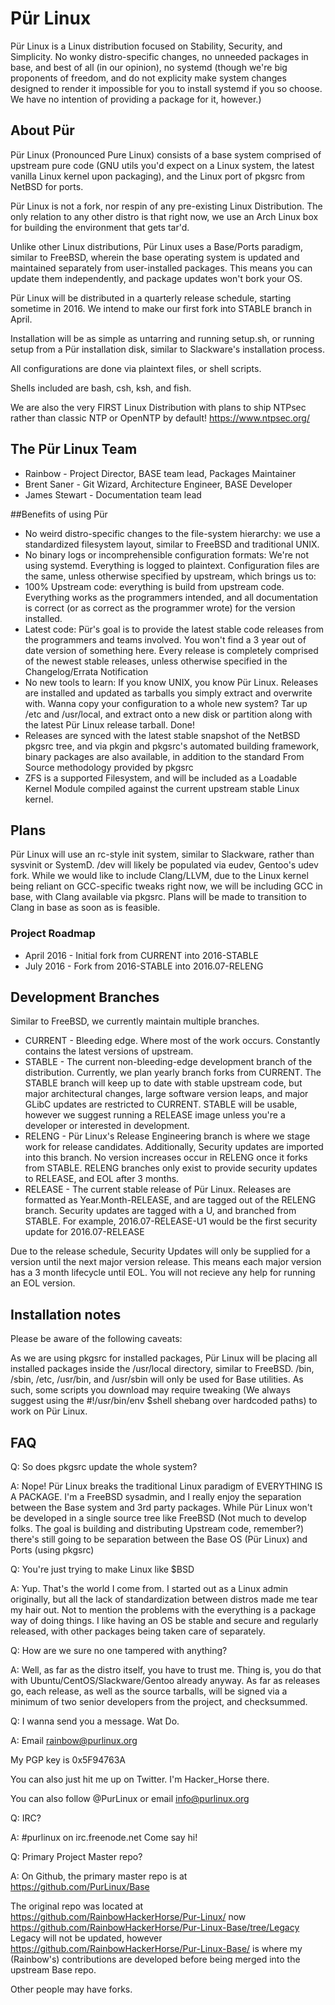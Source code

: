 # Pür Linux
Pür Linux is a Linux distribution focused on Stability, Security, and Simplicity. No wonky distro-specific changes, no unneeded packages in base, and best of all (in our opinion), no systemd (though we're big proponents of freedom, and do not explicity make system changes designed to render it impossible for you to install systemd if you so choose. We have no intention of providing a package for it, however.)

## About Pür
Pür Linux (Pronounced Pure Linux) consists of a base system comprised of upstream pure code (GNU utils you'd expect on a Linux system, the latest vanilla Linux kernel upon packaging), and the Linux port of pkgsrc from NetBSD for ports.

Pür Linux is not a fork, nor respin of any pre-existing Linux Distribution.
The only relation to any other distro is that right now, we use an Arch Linux box for building the environment that gets tar'd.

Unlike other Linux distributions, Pür Linux uses a Base/Ports paradigm, similar to FreeBSD, wherein the base operating system is updated and maintained separately from user-installed packages. This means you can update them independently, and package updates won't bork your OS.

Pür Linux will be distributed in a quarterly release schedule, starting sometime in 2016. We intend to make our first fork into STABLE branch in April.

Installation will be as simple as untarring and running setup.sh, or running setup from a Pür installation disk, similar to Slackware's installation process.

All configurations are done via plaintext files, or shell scripts.

Shells included are bash, csh, ksh, and fish.

We are also the very FIRST Linux Distribution with plans to ship NTPsec rather than classic NTP or OpenNTP by default!
https://www.ntpsec.org/

## The Pür Linux Team
* Rainbow - Project Director, BASE team lead, Packages Maintainer
* Brent Saner - Git Wizard, Architecture Engineer, BASE Developer
* James Stewart - Documentation team lead

##Benefits of using Pür
* No weird distro-specific changes to the file-system hierarchy: we use a standardized filesystem layout, similar to FreeBSD and traditional UNIX.
* No binary logs or incomprehensible configuration formats: We're not using systemd. Everything is logged to plaintext. Configuration files are the same, unless otherwise specified by upstream, which brings us to:
* 100% Upstream code: everything is build from upstream code. Everything works as the programmers intended, and all documentation is correct (or as correct as the programmer wrote) for the version installed.
* Latest code: Pür's goal is to provide the latest stable code releases from the programmers and teams involved. You won't find a 3 year out of date version of something here. Every release is completely comprised of the newest stable releases, unless otherwise specified in the Changelog/Errata Notification
* No new tools to learn: If you know UNIX, you know Pür Linux. Releases are installed and updated as tarballs you simply extract and overwrite with. Wanna copy your configuration to a whole new system? Tar up /etc and /usr/local, and extract onto a new disk or partition along with the latest Pür Linux release tarball. Done!
* Releases are synced with the latest stable snapshot of the NetBSD pkgsrc tree, and via pkgin and pkgsrc's automated building framework, binary packages are also available, in addition to the standard From Source methodology provided by pkgsrc
* ZFS is a supported Filesystem, and will be included as a Loadable Kernel Module compiled against the current upstream stable Linux kernel.

## Plans

Pür Linux will use an rc-style init system, similar to Slackware, rather than sysvinit or SystemD. /dev will likely be populated via eudev, Gentoo's udev fork.
While we would like to include Clang/LLVM, due to the Linux kernel being reliant on GCC-specific tweaks right now, we will be including GCC in base, with Clang available via pkgsrc. Plans will be made to transition to Clang in base as soon as is feasible.

### Project Roadmap
* April 2016 - Initial fork from CURRENT into 2016-STABLE
* July 2016 - Fork from 2016-STABLE into 2016.07-RELENG

## Development Branches
Similar to FreeBSD, we currently maintain multiple branches. 
* CURRENT - Bleeding edge. Where most of the work occurs. Constantly contains the latest versions of upstream.
* STABLE - The current non-bleeding-edge development branch of the distribution. Currently, we plan yearly branch forks from CURRENT. The STABLE branch will keep up to date with stable upstream code, but major architectural changes, large software version leaps, and major GLibC updates are restricted to CURRENT. STABLE will be usable, however we suggest running a RELEASE image unless you're a developer or interested in development.
* RELENG - Pür Linux's Release Engineering branch is where we stage work for release candidates. Additionally, Security updates are imported into this branch. No version increases occur in RELENG once it forks from STABLE. RELENG branches only exist to provide security updates to RELEASE, and EOL after 3 months.
* RELEASE - The current stable release of Pür Linux. Releases are formatted as Year.Month-RELEASE, and are tagged out of the RELENG branch. Security updates are tagged with a U, and branched from STABLE. For example, 2016.07-RELEASE-U1 would be the first security update for 2016.07-RELEASE

Due to the release schedule, Security Updates will only be supplied for a version until the next major version release.
This means each major version has a 3 month lifecycle until EOL. You will not recieve any help for running an EOL version.

## Installation notes

Please be aware of the following caveats:

As we are using pkgsrc for installed packages, Pür Linux will be placing all installed packages inside the /usr/local directory, similar to FreeBSD. /bin, /sbin, /etc, /usr/bin, and /usr/sbin will only be used for Base utilities.
As such, some scripts you download may require tweaking (We always suggest using the #!/usr/bin/env $shell shebang over hardcoded paths) to work on Pür Linux.

## FAQ

Q: So does pkgsrc update the whole system?

A: Nope! Pür Linux breaks the traditional Linux paradigm of EVERYTHING IS A PACKAGE. I'm a FreeBSD sysadmin, and I really enjoy the separation between the Base system and 3rd party packages. While Pür Linux won't be developed in a single source tree like FreeBSD (Not much to develop folks. The goal is building and distributing Upstream code, remember?) there's still going to be separation between the Base OS (Pür Linux) and Ports (using pkgsrc)


Q: You're just trying to make Linux like $BSD

A: Yup. That's the world I come from. I started out as a Linux admin originally, but all the lack of standardization between distros made me tear my hair out. Not to mention the problems with the everything is a package way of doing things.
I like having an OS be stable and secure and regularly released, with other packages being taken care of separately.


Q: How are we sure no one tampered with anything?

A: Well, as far as the distro itself, you have to trust me. Thing is, you do that with Ubuntu/CentOS/Slackware/Gentoo already anyway. As far as releases go, each release, as well as the source tarballs, will be signed via a minimum of two senior developers from the project, and checksummed.

Q: I wanna send you a message. Wat Do.

A: Email rainbow@purlinux.org

My PGP key is 0x5F94763A

You can also just hit me up on Twitter. I'm Hacker_Horse there.

You can also follow @PurLinux or email info@purlinux.org

Q: IRC?

A: #purlinux on irc.freenode.net 
Come say hi!

Q: Primary Project Master repo?

A: On Github, the primary master repo is at https://github.com/PurLinux/Base 

The original repo was located at https://github.com/RainbowHackerHorse/Pur-Linux/ now https://github.com/RainbowHackerHorse/Pur-Linux-Base/tree/Legacy
Legacy will not be updated, however https://github.com/RainbowHackerHorse/Pur-Linux-Base/ is where my (Rainbow's) contributions are developed before being merged into the upstream Base repo.

Other people may have forks. 
